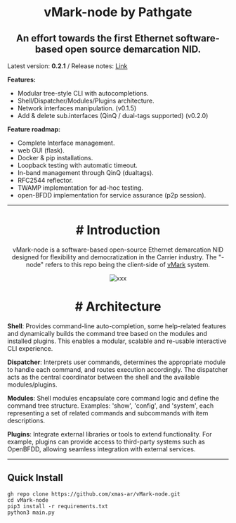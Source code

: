 <h1 align="center">vMark-node by Pathgate</h1>
<h2 align="center">An effort towards the first Ethernet software-based open source demarcation NID.</h2>

Latest version: **0.2.1** / Release notes: [Link](https://github.com/xmas-ar/vMark-node/blob/public/docs/base/release_notes.md) 

**Features:**
- Modular tree-style CLI with autocompletions.
- Shell/Dispatcher/Modules/Plugins architecture.
- Network interfaces manipulation. (v0.1.5)
- Add & delete sub.interfaces (QinQ / dual-tags supported) (v0.2.0)

**Feature roadmap:**
 - Complete Interface management.
 - web GUI (flask).
 - Docker & pip installations.
 - Loopback testing with automatic timeout.
 - In-band management through QinQ (dualtags).
 - RFC2544 reflector.
 - TWAMP implementation for ad-hoc testing.
 - open-BFDD implementation for service assurance (p2p session).
___

<h1 align="center"># Introduction</h1>

<p align="center">
vMark-node is a software-based open-source Ethernet demarcation NID designed for flexibility and democratization in the Carrier industry.
The "-node" refers to this repo being the client-side of <a href="https://github.com/xmas-ar/vMark">vMark</a> system.
</p>


<p align="center">
  <img src="https://github.com/user-attachments/assets/ed3e07e1-9320-4fbb-a715-5a4fbe24c977" alt="xxx">
</p>


<h1 align="center"># Architecture</h1>

**Shell**:
Provides command-line auto-completion, some help-related features and dynamically builds the command tree based on the modules and installed plugins. This enables a modular, scalable and re-usable interactive CLI experience.

**Dispatcher**:
Interprets user commands, determines the appropriate module to handle each command, and routes execution accordingly. The dispatcher acts as the central coordinator between the shell and the available modules/plugins.

**Modules**:
Shell modules encapsulate core command logic and define the command tree structure. Examples: 'show', 'config', and 'system', each representing a set of related commands and subcommands with item descriptions.

**Plugins**:
Integrate external libraries or tools to extend functionality. For example, plugins can provide access to third-party systems such as OpenBFDD, allowing seamless integration with external services.


___

## Quick Install

```
gh repo clone https://github.com/xmas-ar/vMark-node.git
cd vMark-node
pip3 install -r requirements.txt
python3 main.py
